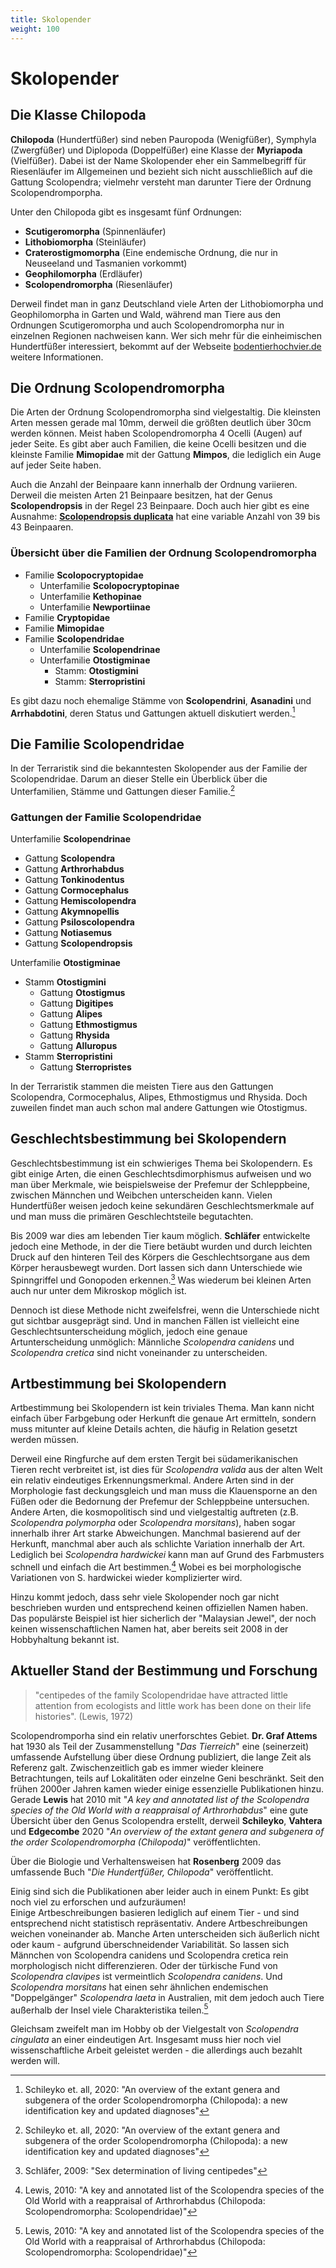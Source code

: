```yaml
---
title: Skolopender
weight: 100
---
```


# Skolopender

## Die Klasse Chilopoda

**Chilopoda** (Hundertfüßer) sind neben Pauropoda (Wenigfüßer), Symphyla (Zwergfüßer) und Diplopoda (Doppelfüßer) eine Klasse der **Myriapoda** (Vielfüßer). Dabei ist der Name Skolopender eher ein Sammelbegriff für Riesenläufer im Allgemeinen und bezieht sich nicht ausschließlich auf die Gattung Scolopendra; vielmehr versteht man darunter Tiere der Ordnung Scolopendromporpha.

Unter den Chilopoda gibt es insgesamt fünf Ordnungen:

- **Scutigeromorpha** (Spinnenläufer)
- **Lithobiomorpha** (Steinläufer)
- **Craterostigmomorpha** (Eine endemische Ordnung, die nur in Neuseeland und Tasmanien vorkommt)
- **Geophilomorpha** (Erdläufer)
- **Scolopendromorpha** (Riesenläufer)

Derweil findet man in ganz Deutschland viele Arten der Lithobiomorpha und Geophilomorpha in Garten und Wald, während man Tiere aus den Ordnungen Scutigeromorpha und auch Scolopendromorpha nur in einzelnen Regionen nachweisen kann. Wer sich mehr für die einheimischen Hundertfüßer interessiert, bekommt auf der Webseite [bodentierhochvier.de](https://bodentierhochvier.de/) weitere Informationen.

## Die Ordnung Scolopendromorpha

Die Arten der Ordnung Scolopendromorpha sind vielgestaltig. Die kleinsten Arten messen gerade mal 10mm, derweil die größten deutlich über 30cm werden können. Meist haben Scolopendromorpha 4 Ocelli (Augen) auf jeder Seite. Es gibt aber auch Familien, die keine Ocelli besitzen und die kleinste Familie **Mimopidae** mit der Gattung **Mimpos**, die lediglich ein Auge auf jeder Seite haben.

Auch die Anzahl der Beinpaare kann innerhalb der Ordnung variieren. Derweil die meisten Arten 21 Beinpaare besitzen, hat der Genus **Scolopendropsis** in der Regel 23 Beinpaare. Doch auch hier gibt es eine Ausnahme: [**Scolopendropsis duplicata**](https://www.theguardian.com/science/2010/apr/18/new-to-nature-scolopendropsis-duplicata) hat eine variable Anzahl von 39 bis 43 Beinpaaren.

### Übersicht über die Familien der Ordnung Scolopendromorpha

- Familie **Scolopocryptopidae**
  - Unterfamilie **Scolopocryptopinae**
  - Unterfamilie **Kethopinae**
  - Unterfamilie **Newportiinae**
- Familie **Cryptopidae**
- Familie **Mimopidae**
- Familie **Scolopendridae**
  - Unterfamilie **Scolopendrinae**
  - Unterfamilie **Otostigminae**
    - Stamm: **Otostigmini**
    - Stamm: **Sterropristini**

Es gibt dazu noch ehemalige Stämme von **Scolopendrini**, **Asanadini** und **Arrhabdotini**, deren Status und Gattungen aktuell diskutiert werden.[^1]

## Die Familie Scolopendridae

In der Terraristik sind die bekanntesten Skolopender aus der Familie der Scolopendridae. Darum an dieser Stelle ein Überblick über die Unterfamilien, Stämme und Gattungen dieser Familie.[^1]

### Gattungen der Familie Scolopendridae

Unterfamilie **Scolopendrinae**

- Gattung **Scolopendra**
- Gattung **Arthrorhabdus**
- Gattung **Tonkinodentus**
- Gattung **Cormocephalus**
- Gattung **Hemiscolopendra**
- Gattung **Akymnopellis**
- Gattung **Psiloscolopendra**
- Gattung **Notiasemus**
- Gattung **Scolopendropsis**

Unterfamilie **Otostigminae**

- Stamm **Otostigmini**
  - Gattung **Otostigmus**
  - Gattung **Digitipes**
  - Gattung **Alipes**
  - Gattung **Ethmostigmus**
  - Gattung **Rhysida**
  - Gattung **Alluropus**
- Stamm **Sterropristini**
  - Gattung **Sterropristes**

In der Terraristik stammen die meisten Tiere aus den Gattungen Scolopendra, Cormocephalus, Alipes, Ethmostigmus und Rhysida. Doch zuweilen findet man auch schon mal andere Gattungen wie Otostigmus.

## Geschlechtsbestimmung bei Skolopendern

Geschlechtsbestimmung ist ein schwieriges Thema bei Skolopendern. Es gibt einige Arten, die einen Geschlechtsdimorphismus aufweisen und wo man über Merkmale, wie beispielsweise der Prefemur der Schleppbeine, zwischen Männchen und Weibchen unterscheiden kann. Vielen Hundertfüßer weisen jedoch keine sekundären Geschlechtsmerkmale auf und man muss die primären Geschlechtsteile begutachten.

Bis 2009 war dies am lebenden Tier kaum möglich. **Schläfer** entwickelte jedoch eine Methode, in der die Tiere betäubt wurden und durch leichten Druck auf den hinteren Teil des Körpers die Geschlechtsorgane aus dem Körper herausbewegt wurden. Dort lassen sich dann Unterschiede wie Spinngriffel und Gonopoden erkennen.[^4] Was wiederum bei kleinen Arten auch nur unter dem Mikroskop möglich ist.  

Dennoch ist diese Methode nicht zweifelsfrei, wenn die Unterschiede nicht gut sichtbar ausgeprägt sind. Und in manchen Fällen ist vielleicht eine Geschlechtsunterscheidung möglich, jedoch eine genaue Artunterscheidung unmöglich: Männliche _Scolopendra canidens_ und _Scolopendra cretica_ sind nicht voneinander zu unterscheiden.



## Artbestimmung bei Skolopendern

Artbestimmung bei Skolopendern ist kein triviales Thema. Man kann nicht einfach über Farbgebung oder Herkunft die genaue Art ermitteln, sondern muss mitunter auf kleine Details achten, die häufig in Relation gesetzt werden müssen.  

Derweil eine Ringfurche auf dem ersten Tergit bei südamerikanischen Tieren recht verbreitet ist, ist dies für _Scolopendra valida_ aus der alten Welt ein relativ eindeutiges Erkennungsmerkmal. Andere Arten sind in der Morphologie fast deckungsgleich und man muss die Klauensporne an den Füßen oder die Bedornung der Prefemur der Schleppbeine untersuchen. Andere Arten, die kosmopolitisch sind und vielgestaltig auftreten (z.B. _Scolopendra polymorpha_ oder _Scolopendra morsitans_), haben sogar innerhalb ihrer Art starke Abweichungen. Manchmal basierend auf der Herkunft, manchmal aber auch als schlichte Variation innerhalb der Art. Lediglich bei _Scolopendra hardwickei_ kann man auf Grund des Farbmusters schnell und einfach die Art bestimmen.[^5] Wobei es bei morphologische Variationen von S. hardwickei wieder komplizierter wird.

Hinzu kommt jedoch, dass sehr viele Skolopender noch gar nicht beschrieben wurden und entsprechend keinen offiziellen Namen haben. Das populärste Beispiel ist hier sicherlich der "Malaysian Jewel", der noch keinen wissenschaftlichen Namen hat, aber bereits seit 2008 in der Hobbyhaltung bekannt ist.

## Aktueller Stand der Bestimmung und Forschung

> "centipedes of the family Scolopendridae have attracted little attention from ecologists and little work has been done on their life histories".
(Lewis, 1972)

Scolopendromporha sind ein relativ unerforschtes Gebiet. **Dr. Graf Attems** hat 1930 als Teil der Zusammenstellung "_Das Tierreich_" eine (seinerzeit) umfassende Aufstellung über diese Ordnung publiziert, die lange Zeit als Referenz galt. Zwischenzeitlich gab es immer wieder kleinere Betrachtungen, teils auf Lokalitäten oder einzelne Geni beschränkt. Seit den frühen 2000er Jahren kamen wieder einige essenzielle Publikationen hinzu. Gerade **Lewis** hat 2010 mit "_A key and annotated list of the Scolopendra species of the Old World with a reappraisal of Arthrorhabdus_" eine gute Übersicht über den Genus Scolopendra erstellt, derweil **Schileyko**, **Vahtera** und **Edgecombe** 2020 "_An overview of the extant genera and subgenera of the order Scolopendromorpha (Chilopoda)_" veröffentlichten.  

Über die Biologie und Verhaltensweisen hat **Rosenberg** 2009 das umfassende Buch "_Die Hundertfüßer, Chilopoda_" veröffentlicht.

Einig sind sich die Publikationen aber leider auch in einem Punkt: Es gibt noch viel zu erforschen und aufzuräumen!  
Einige Artbeschreibungen basieren lediglich auf einem Tier - und sind entsprechend nicht statistisch repräsentativ. Andere Artbeschreibungen weichen voneinander ab. Manche Arten unterscheiden sich äußerlich nicht oder kaum - aufgrund
überschneidender Variabilität. So lassen sich Männchen von Scolopendra canidens und Scolopendra cretica rein morphologisch nicht differenzieren. Oder der türkische Fund von _Scolopendra clavipes_ ist vermeintlich _Scolopendra canidens_. Und _Scolopendra morsitans_ hat einen sehr ähnlichen endemischen "Doppelgänger" _Scolopendra laeta_ in Australien, mit dem jedoch auch Tiere außerhalb der Insel viele Charakteristika teilen.[^5]

Gleichsam zweifelt man im Hobby ob der Vielgestalt von _Scolopendra cingulata_ an einer eindeutigen Art. Insgesamt muss hier noch viel wissenschaftliche Arbeit geleistet werden - die allerdings auch bezahlt werden will.

[^1]: Schileyko et. all, 2020: "An overview of the extant genera and subgenera of the order Scolopendromorpha (Chilopoda): a new identification key and updated diagnoses"

[^2]: Edgecombe et. all, 2010: "A common terminology for the external anatomy of centipedes (Chilopoda)"

[^3]: Kronmüller, 2013: "Hundertfüßer"

[^4]: Schläfer, 2009: "Sex determination of living centipedes"

[^5]: Lewis, 2010: "A key and annotated list of the Scolopendra species of the Old World with a reappraisal of Arthrorhabdus (Chilopoda: Scolopendromorpha: Scolopendridae)"
